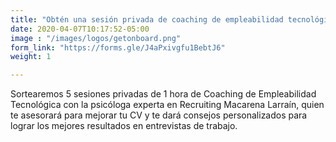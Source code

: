 ```yaml
---
title: "Obtén una sesión privada de coaching de empleabilidad tecnológica"
date: 2020-04-07T10:17:52-05:00
image : "/images/logos/getonboard.png"
form_link: "https://forms.gle/J4aPxivgfu1BebtJ6"
weight: 1

---
```


Sortearemos 5 sesiones privadas de 1 hora de Coaching de Empleabilidad Tecnológica con la psicóloga experta en Recruiting Macarena Larraín, quien te asesorará para mejorar tu CV y te dará consejos personalizados para lograr los mejores resultados en entrevistas de trabajo.
